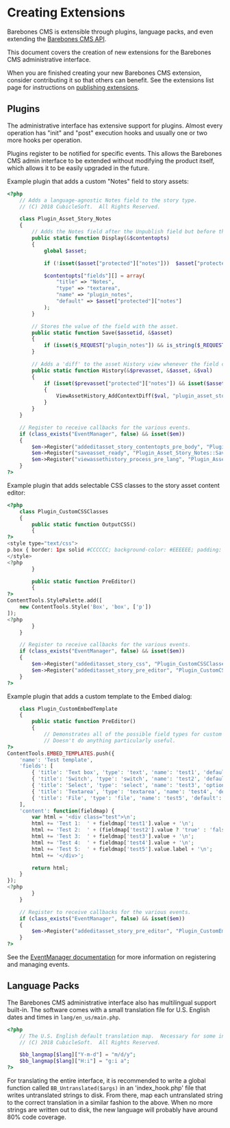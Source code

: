 Creating Extensions
===================

Barebones CMS is extensible through plugins, language packs, and even extending the [Barebones CMS API](https://github.com/cubiclesoft/barebones-cms-docs/blob/master/api.md).

This document covers the creation of new extensions for the Barebones CMS administrative interface.

When you are finished creating your new Barebones CMS extension, consider contributing it so that others can benefit.  See the extensions list page for instructions on [publishing extensions](https://github.com/cubiclesoft/barebones-cms-extensions#publishing-extensions).

Plugins
-------

The administrative interface has extensive support for plugins.  Almost every operation has "init" and "post" execution hooks and usually one or two more hooks per operation.

Plugins register to be notified for specific events.  This allows the Barebones CMS admin interface to be extended without modifying the product itself, which allows it to be easily upgraded in the future.

Example plugin that adds a custom "Notes" field to story assets:

```php
<?php
	// Adds a language-agnostic Notes field to the story type.
	// (C) 2018 CubicleSoft.  All Rights Reserved.

	class Plugin_Asset_Story_Notes
	{
		// Adds the Notes field after the Unpublish field but before the main body.
		public static function Display(&$contentopts)
		{
			global $asset;

			if (!isset($asset["protected"]["notes"]))  $asset["protected"]["notes"] = "";

			$contentopts["fields"][] = array(
				"title" => "Notes",
				"type" => "textarea",
				"name" => "plugin_notes",
				"default" => $asset["protected"]["notes"]
			);
		}

		// Stores the value of the field with the asset.
		public static function Save($assetid, &$asset)
		{
			if (isset($_REQUEST["plugin_notes"]) && is_string($_REQUEST["plugin_notes"]))  $asset["protected"]["notes"] = $_REQUEST["plugin_notes"];
		}

		// Adds a 'diff' to the asset History view whenever the field changes.
		public static function History(&$prevasset, &$asset, &$val)
		{
			if (isset($prevasset["protected"]["notes"]) && isset($asset["protected"]["notes"]) && $prevasset["protected"]["notes"] !== $asset["protected"]["notes"])
			{
				ViewAssetHistory_AddContextDiff($val, "plugin_asset_story_notes", $prevasset["protected"]["notes"], $asset["protected"]["notes"], "%s in notes.", "");
			}
		}
	}

	// Register to receive callbacks for the various events.
	if (class_exists("EventManager", false) && isset($em))
	{
		$em->Register("addeditasset_story_contentopts_pre_body", "Plugin_Asset_Story_Notes::Display");
		$em->Register("saveasset_ready", "Plugin_Asset_Story_Notes::Save");
		$em->Register("viewassethistory_process_pre_lang", "Plugin_Asset_Story_Notes::History");
	}
?>
```

Example plugin that adds selectable CSS classes to the story asset content editor:

```php
<?php
	class Plugin_CustomCSSClasses
	{
		public static function OutputCSS()
		{
?>
<style type="text/css">
p.box { border: 1px solid #CCCCCC; background-color: #EEEEEE; padding: 0.5em; }
</style>
<?php
		}

		public static function PreEditor()
		{
?>
ContentTools.StylePalette.add([
	new ContentTools.Style('Box', 'box', ['p'])
]);
<?php
		}
	}

	// Register to receive callbacks for the various events.
	if (class_exists("EventManager", false) && isset($em))
	{
		$em->Register("addeditasset_story_css", "Plugin_CustomCSSClasses::OutputCSS");
		$em->Register("addeditasset_story_pre_editor", "Plugin_CustomCSSClasses::PreEditor");
	}
?>
```

Example plugin that adds a custom template to the Embed dialog:

```php
	class Plugin_CustomEmbedTemplate
	{
		public static function PreEditor()
		{
			// Demonstrates all of the possible field types for custom embed dialog templates.
			// Doesn't do anything particularly useful.
?>
ContentTools.EMBED_TEMPLATES.push({
	'name': 'Test template',
	'fields': [
		{ 'title': 'Text box', 'type': 'text', 'name': 'test1', 'default': '' },
		{ 'title': 'Switch', 'type': 'switch', 'name': 'test2', 'default': true },
		{ 'title': 'Select', 'type': 'select', 'name': 'test3', 'options': { 'opt_1': 'Option 1', 'opt_2': 'Option 2', 'opt_3': 'Option 3' }, 'default': 'opt_2' },
		{ 'title': 'Textarea', 'type': 'textarea', 'name': 'test4', 'default': '', 'size': 'large' },
		{ 'title': 'File', 'type': 'file', 'name': 'test5', 'default': false, 'required': true }
	],
	'content': function(fieldmap) {
		var html = '<div class="test">\n';
		html += 'Test 1:  ' + fieldmap['test1'].value + '\n';
		html += 'Test 2:  ' + (fieldmap['test2'].value ? 'true' : 'false') + '\n';
		html += 'Test 3:  ' + fieldmap['test3'].value + '\n';
		html += 'Test 4:  ' + fieldmap['test4'].value + '\n';
		html += 'Test 5:  ' + fieldmap['test5'].value.label + '\n';
		html += '</div>';

		return html;
	}
});
<?php
		}
	}

	// Register to receive callbacks for the various events.
	if (class_exists("EventManager", false) && isset($em))
	{
		$em->Register("addeditasset_story_pre_editor", "Plugin_CustomEmbedTemplate::PreEditor");
	}
?>
```

See the [EventManager documentation](https://github.com/cubiclesoft/php-misc/blob/master/docs/event_manager.md) for more information on registering and managing events.

Language Packs
--------------

The Barebones CMS administrative interface also has multilingual support built-in.  The software comes with a small translation file for U.S. English dates and times in `lang/en_us/main.php`.

```php
<?php
	// The U.S. English default translation map.  Necessary for some international-specific display options (e.g. 12- versus 24-hour clock).
	// (C) 2018 CubicleSoft.  All Rights Reserved.

	$bb_langmap[$lang]["Y-m-d"] = "m/d/y";
	$bb_langmap[$lang]["H:i"] = "g:i a";
?>
```

For translating the entire interface, it is recommended to write a global function called `BB_Untranslated($args)` in an 'index_hook.php' file that writes untranslated strings to disk.  From there, map each untranslated string to the correct translation in a similar fashion to the above.  When no more strings are written out to disk, the new language will probably have around 80% code coverage.
